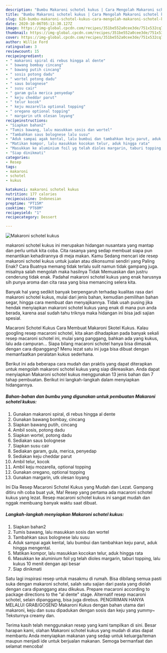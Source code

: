 ```yaml
---
description: "Bumbu Makaroni schotel kukus | Cara Mengolah Makaroni schotel kukus Yang Bikin Ngiler"
title: "Bumbu Makaroni schotel kukus | Cara Mengolah Makaroni schotel kukus Yang Bikin Ngiler"
slug: 626-bumbu-makaroni-schotel-kukus-cara-mengolah-makaroni-schotel-kukus-yang-bikin-ngiler
date: 2020-10-06T05:13:30.127Z
image: https://img-global.cpcdn.com/recipes/351be552a0cee3de/751x532cq70/makaroni-schotel-kukus-foto-resep-utama.jpg
thumbnail: https://img-global.cpcdn.com/recipes/351be552a0cee3de/751x532cq70/makaroni-schotel-kukus-foto-resep-utama.jpg
cover: https://img-global.cpcdn.com/recipes/351be552a0cee3de/751x532cq70/makaroni-schotel-kukus-foto-resep-utama.jpg
author: Willie Ford
ratingvalue: 3
reviewcount: 15
recipeingredient:
- " makaroni spiral di rebus hingga al dente"
- " bawang bombay cincang"
- " bawang putih cincang"
- " sosis potong dadu"
- " wortel potong dadu"
- " saus bolognese"
- " susu cair"
- " garam gula merica penyedap"
- " keju cheddar parut"
- " telur kocok"
- " keju mozarella optional topping"
- " oregano optional topping"
- " margarin utk olesan loyang"
recipeinstructions:
- "Siapkan bahan2"
- "Tumis bawang, lalu masukkan sosis dan wortel"
- "Tambahkan saus bolognese lalu susu"
- "Aduk sampai agak kental, lalu bumbui dan tambahkan keju parut, aduk hingga mengental."
- "Matikan kompor, lalu masukkan kocokan telur, aduk hingga rata"
- "Masukkan ke aluminium foil yg telah dioles margarin, taburi topping, lalu kukus 10 menit dengan api besar"
- "Siap dinikmati"
categories:
- Resep
tags:
- makaroni
- schotel
- kukus

katakunci: makaroni schotel kukus 
nutrition: 177 calories
recipecuisine: Indonesian
preptime: "PT15M"
cooktime: "PT60M"
recipeyield: "1"
recipecategory: Dessert

---
```



![Makaroni schotel kukus](https://img-global.cpcdn.com/recipes/351be552a0cee3de/751x532cq70/makaroni-schotel-kukus-foto-resep-utama.jpg)


makaroni schotel kukus ini merupakan hidangan nusantara yang mantap dan perlu untuk kita coba. Cita rasanya yang sedap membuat siapa pun menantikan kehadirannya di meja makan.
Kamu Sedang mencari ide resep makaroni schotel kukus untuk jualan atau dikonsumsi sendiri yang Paling Enak? Cara Buatnya memang tidak terlalu sulit namun tidak gampang juga. misalnya salah mengolah maka hasilnya Tidak Memuaskan dan justru cenderung tidak enak. Padahal makaroni schotel kukus yang enak harusnya sih punya aroma dan cita rasa yang bisa memancing selera kita.

Banyak hal yang sedikit banyak berpengaruh terhadap kualitas rasa dari makaroni schotel kukus, mulai dari jenis bahan, kemudian pemilihan bahan segar, hingga cara membuat dan menyajikannya. Tidak usah pusing jika hendak menyiapkan makaroni schotel kukus yang enak di mana pun anda berada, karena asal sudah tahu triknya maka hidangan ini bisa jadi sajian spesial.

Macaroni Schotel Kukus Cara Membuat Makaroni Skotel Kukus. Kalau googling resep macaroni schotel, kita akan dihadapkan pada banyak sekali resep macaroni schotel ini, mulai yang panggang, bahkan ada yang kukus, lalu ada campuran… Siapa bilang macaroni schotel hanya bisa dimasak dengan cara dipanggang? Menu lezat satu ini juga bisa dibuat dengan memanfaatkan peralatan kukus sederhana.


Berikut ini ada beberapa cara mudah dan praktis yang dapat diterapkan untuk mengolah makaroni schotel kukus yang siap dikreasikan. Anda dapat menyiapkan Makaroni schotel kukus menggunakan 13 jenis bahan dan 7 tahap pembuatan. Berikut ini langkah-langkah dalam menyiapkan hidangannya.

<!--inarticleads1-->

##### Bahan-bahan dan bumbu yang digunakan untuk pembuatan Makaroni schotel kukus:

1. Gunakan  makaroni spiral, di rebus hingga al dente
1. Gunakan  bawang bombay, cincang
1. Siapkan  bawang putih, cincang
1. Ambil  sosis, potong dadu
1. Siapkan  wortel, potong dadu
1. Sediakan  saus bolognese
1. Siapkan  susu cair
1. Sediakan  garam, gula, merica, penyedap
1. Sediakan  keju cheddar parut
1. Ambil  telur, kocok
1. Ambil  keju mozarella, optional topping
1. Gunakan  oregano, optional topping
1. Gunakan  margarin, utk olesan loyang


Ini Dia Resep Macaroni Schotel Kukus yang Mudah dan Lezat. Gampang ditiru nih coba buat yuk, Ma! Resep yang pertama ada macaroni schotel kukus yang lezat. Resep macaroni schotel kukus ini sangat mudah dan nggak membuang banyak waktu saat dibuat. 

<!--inarticleads2-->

##### Langkah-langkah menyiapkan Makaroni schotel kukus:

1. Siapkan bahan2
1. Tumis bawang, lalu masukkan sosis dan wortel
1. Tambahkan saus bolognese lalu susu
1. Aduk sampai agak kental, lalu bumbui dan tambahkan keju parut, aduk hingga mengental.
1. Matikan kompor, lalu masukkan kocokan telur, aduk hingga rata
1. Masukkan ke aluminium foil yg telah dioles margarin, taburi topping, lalu kukus 10 menit dengan api besar
1. Siap dinikmati


Satu lagi inspirasi resep untuk masakmu di rumah. Bisa dibilang semua pasti suka dengan makaroni schotel, salah satu sajian dari pasta yang diolah dengan cara dipanggang atau dikukus. Prepare macaroni according to package directions to the &#34;al dente&#34; stage. Alternatif resep macaroni schotel, selain dipanggang, bisa juga direbus. PENGIRIMAN HANYA MELALUI GRAB/GOSEND Makaroni Kukus dengan bahan utama dari makaroni, keju dan susu dipadukan dengan sosis dan keju yang yummy~ Teksturnya creamy dan. 

Terima kasih telah menggunakan resep yang kami tampilkan di sini. Besar harapan kami, olahan Makaroni schotel kukus yang mudah di atas dapat membantu Anda menyiapkan makanan yang sedap untuk keluarga/teman maupun menjadi ide untuk berjualan makanan. Semoga bermanfaat dan selamat mencoba!
